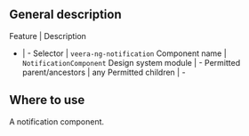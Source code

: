 ## General description

Feature | Description
- | -
Selector | `veera-ng-notification`
Component name | `NotificationComponent`
Design system module | -
Permitted parent/ancestors | any
Permitted children | -

## Where to use

A notification component.
